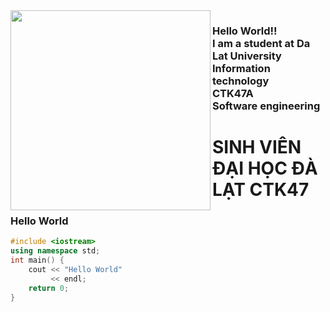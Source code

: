 <img align="left" height="320" src="https://i.imgflip.com/65efzo.gif"  />

###

<h3 align="left">Hello World!!<br>I am a student at Da Lat University<br>Information technology <br>CTK47A<br>Software engineering</h3>

###


# **SINH VIÊN ĐẠI HỌC ĐÀ LẠT CTK47**

### Hello World
```C++
#include <iostream>
using namespace std;
int main() {
    cout << "Hello World"
	     << endl;
    return 0;
}
```


